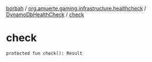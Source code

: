 [borbah](../../index.md) / [org.amuerte.gaming.infrastructure.healthcheck](../index.md) / [DynamoDbHealthCheck](index.md) / [check](./check.md)

# check

`protected fun check(): Result`